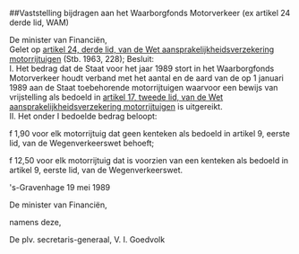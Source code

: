 <meta http-equiv='Content-Type' content='text/html; charset=utf-8' />

##Vaststelling bijdragen aan het Waarborgfonds Motorverkeer (ex artikel 24 derde lid, WAM)

De minister van Financiën,  
Gelet op [artikel 24, derde lid, van de Wet aansprakelijkheidsverzekering motorrijtuigen](../../../../../../../../../../../../wet/wet/aansprakelijkheidsverzekering/motorrijtuigen/BWBR0002415/README.md) (Stb. 1963, 228);
Besluit:      
I.  Het bedrag dat de Staat voor het jaar 1989 stort in het Waarborgfonds Motorverkeer houdt verband met het aantal en de aard van de op 1 januari 1989 aan de Staat toebehorende motorrijtuigen waarvoor een bewijs van vrijstelling als bedoeld in [artikel 17, tweede lid, van de Wet aansprakelijkheidsverzekering motorrijtuigen](../../../../../../../../../../../../wet/wet/aansprakelijkheidsverzekering/motorrijtuigen/BWBR0002415/README.md) is uitgereikt.   
II.  Het onder I bedoelde bedrag beloopt: 

f 1,90 voor elk motorrijtuig dat geen kenteken als bedoeld in artikel 9, eerste lid, van de Wegenverkeerswet behoeft;  

f 12,50 voor elk motorrijtuig dat is voorzien van een kenteken als bedoeld in artikel 9, eerste lid, van de Wegenverkeerswet.        

's-Gravenhage 
19 mei 1989    

De 
minister van Financiën, 

namens deze, 

De
plv. secretaris-generaal, 
V. I. Goedvolk      
